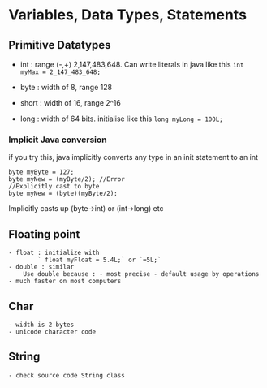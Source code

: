 # Variables, Data Types, Statements

## Primitive Datatypes
- int : range (-,+) 2,147,483,648.
	Can write literals in java like this `int myMax = 2_147_483_648;`
- byte : width of 8, range 128

- short : width of 16, range 2^16

- long : width of 64 bits.
	initialise like this `long myLong = 100L;`

### Implicit Java conversion
if you try this, java implicitly converts any type in an init statement to an int
		
``` 
byte myByte = 127;
byte myNew = (myByte/2); //Error
//Explicitly cast to byte
byte myNew = (byte)(myByte/2);
```

Implicitly casts up (byte->int) or (int->long) etc

## Floating point
	- float : initialize with 
			` float myFloat = 5.4L;` or `=5L;`
	- double : similar
		Use double because : - most precise - default usage by operations - much faster on most computers

## Char
	- width is 2 bytes
	- unicode character code


## String
	- check source code String class
